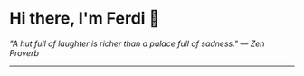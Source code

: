 <h1>Hi there, I'm Ferdi 👋</h1>

<p><em>
  "A hut full of laughter is richer than a palace full of sadness." — Zen Proverb
</em></p>

---
